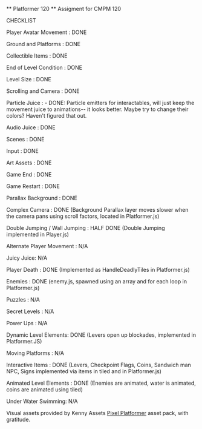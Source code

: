 ** Platformer 120 **
Assigment for CMPM 120

CHECKLIST

Player Avatar Movement : DONE

Ground and Platforms : DONE

Collectible Items : DONE

End of Level Condition : DONE

Level Size : DONE

Scrolling and Camera : DONE

Particle Juice : - DONE: Particle emitters for interactables, will just keep the movement juice to animations-- it looks better. Maybe try to change their colors? Haven't figured that out.

Audio Juice : DONE

Scenes : DONE

Input : DONE

Art Assets : DONE

Game End : DONE

Game Restart : DONE

Parallax Background : DONE

Complex Camera : DONE (Background Parallax layer moves slower when the camera pans using scroll factors, located in Platformer.js)

Double Jumping / Wall Jumping : HALF DONE (Double Jumping implemented in Player.js)

Alternate Player Movement : N/A

Juicy Juice: N/A

Player Death : DONE (Implemented as HandleDeadlyTiles in Platformer.js)

Enemies : DONE (enemy.js, spawned using an array and for each loop in Platformer.js)

Puzzles : N/A

Secret Levels : N/A

Power Ups : N/A

Dynamic Level Elements: DONE (Levers open up blockades, implemented in Platformer.JS)

Moving Platforms : N/A

Interactive Items : DONE (Levers, Checkpoint Flags, Coins, Sandwich man NPC, Signs implemented via items in tiled and in Platformer.js)

Animated Level Elements : DONE (Enemies are animated, water is animated, coins are animated using tiled)

Under Water Swimming: N/A

Visual assets provided by Kenny Assets [Pixel Platformer](https://kenney.nl/assets/pixel-platformer) asset pack, with gratitude. 